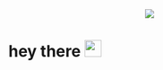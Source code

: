 <div id="header" align="center">
  <img src="https://media.giphy.com/media/LVKLEvOsQmUbpuNugC/giphy.gif?cid=ecf05e47o9kptgu6bk71k5se0uufwy746304w3kec4fwogl2&ep=v1_gifs_search&rid=giphy.gif&ct=g"/>
</div>

<h1>
  hey there
  <img src="https://media.giphy.com/media/hvRJCLFzcasrR4ia7z/giphy.gif" width="30px"/>
</h1>
